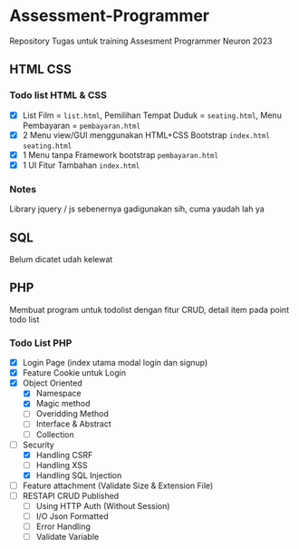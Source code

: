 # Assessment-Programmer
Repository Tugas untuk training Assesment Programmer Neuron 2023

## HTML CSS
### Todo list HTML & CSS
- [x] List Film = ``list.html``, Pemilihan Tempat Duduk = ``seating.html``, Menu Pembayaran = ``pembayaran.html``
- [x] 2 Menu view/GUI menggunakan HTML+CSS Bootstrap ``index.html`` ``seating.html``
- [x] 1 Menu tanpa Framework bootstrap ``pembayaran.html``
- [x] 1 UI Fitur Tambahan ``index.html``

### Notes
Library jquery / js sebenernya gadigunakan sih, cuma yaudah lah ya

## SQL
Belum dicatet udah kelewat

## PHP
Membuat program untuk todolist dengan fitur CRUD, detail item pada point todo list
### Todo List PHP
- [x] Login Page (index utama modal login dan signup)
- [x] Feature Cookie untuk Login
- [x] Object Oriented
    - [x] Namespace
    - [x] Magic method
    - [ ] Overidding Method
    - [ ] Interface & Abstract
    - [ ] Collection
- [ ] Security
    - [x] Handling CSRF
    - [ ] Handling XSS
    - [x] Handling SQL Injection
- [ ] Feature attachment (Validate Size & Extension File)
- [ ] RESTAPI CRUD Published
    - [ ] Using HTTP Auth (Without Session)
    - [ ] I/O Json Formatted
    - [ ] Error Handling
    - [ ] Validate Variable